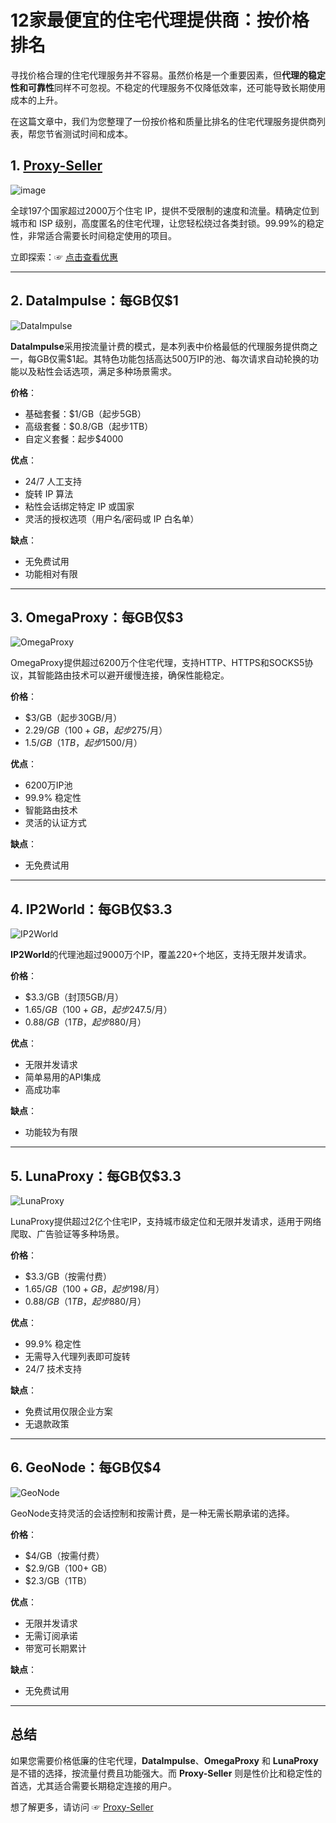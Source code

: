 # 12家最便宜的住宅代理提供商：按价格排名

寻找价格合理的住宅代理服务并不容易。虽然价格是一个重要因素，但**代理的稳定性和可靠性**同样不可忽视。不稳定的代理服务不仅降低效率，还可能导致长期使用成本的上升。

在这篇文章中，我们为您整理了一份按价格和质量比排名的住宅代理服务提供商列表，帮您节省测试时间和成本。

## 1. [Proxy-Seller](https://bit.ly/proxy-seller-coupon)

![image](https://github.com/user-attachments/assets/62784c12-ec51-42b2-b66c-d25b1b859476)

全球197个国家超过2000万个住宅 IP，提供不受限制的速度和流量。精确定位到城市和 ISP 级别，高度匿名的住宅代理，让您轻松绕过各类封锁。99.99%的稳定性，非常适合需要长时间稳定使用的项目。

立即探索：☞ [点击查看优惠](https://bit.ly/proxy-seller-coupon)  

---

## 2. **DataImpulse**：每GB仅$1

![DataImpulse](https://static.zenrows.com/content/medium_dataimpulse_dc90ad5d31.png)

**DataImpulse**采用按流量计费的模式，是本列表中价格最低的代理服务提供商之一，每GB仅需$1起。其特色功能包括高达500万IP的池、每次请求自动轮换的功能以及粘性会话选项，满足多种场景需求。

**价格**：
- 基础套餐：$1/GB（起步5GB）
- 高级套餐：$0.8/GB（起步1TB）
- 自定义套餐：起步$4000

**优点**：
- 24/7 人工支持
- 旋转 IP 算法
- 粘性会话绑定特定 IP 或国家
- 灵活的授权选项（用户名/密码或 IP 白名单）

**缺点**：
- 无免费试用
- 功能相对有限

---

## 3. **OmegaProxy**：每GB仅$3

![OmegaProxy](https://static.zenrows.com/content/medium_omegaproxy_ceab999941.png)

OmegaProxy提供超过6200万个住宅代理，支持HTTP、HTTPS和SOCKS5协议，其智能路由技术可以避开缓慢连接，确保性能稳定。

**价格**：
- $3/GB（起步30GB/月）
- $2.29/GB（100+ GB，起步$275/月）
- $1.5/GB（1TB，起步$1500/月）

**优点**：
- 6200万IP池
- 99.9% 稳定性
- 智能路由技术
- 灵活的认证方式

**缺点**：
- 无免费试用

---

## 4. **IP2World**：每GB仅$3.3

![IP2World](https://static.zenrows.com/content/medium_ip2world_homepage_a6092f7690.jpg)

**IP2World**的代理池超过9000万个IP，覆盖220+个地区，支持无限并发请求。

**价格**：
- $3.3/GB（封顶5GB/月）
- $1.65/GB（100+ GB，起步$247.5/月）
- $0.88/GB（1TB，起步$880/月）

**优点**：
- 无限并发请求
- 简单易用的API集成
- 高成功率

**缺点**：
- 功能较为有限

---

## 5. **LunaProxy**：每GB仅$3.3

![LunaProxy](https://static.zenrows.com/content/medium_luna_proxy_1b2c5ce127.png)

LunaProxy提供超过2亿个住宅IP，支持城市级定位和无限并发请求，适用于网络爬取、广告验证等多种场景。

**价格**：
- $3.3/GB（按需付费）
- $1.65/GB（100+ GB，起步$198/月）
- $0.88/GB（1TB，起步$880/月）

**优点**：
- 99.9% 稳定性
- 无需导入代理列表即可旋转
- 24/7 技术支持

**缺点**：
- 免费试用仅限企业方案
- 无退款政策

---

## 6. **GeoNode**：每GB仅$4

![GeoNode](https://static.zenrows.com/content/medium_geonode_homepage_19bbe74f63.png)

GeoNode支持灵活的会话控制和按需计费，是一种无需长期承诺的选择。

**价格**：
- $4/GB（按需付费）
- $2.9/GB（100+ GB）
- $2.3/GB（1TB）

**优点**：
- 无限并发请求
- 无需订阅承诺
- 带宽可长期累计

**缺点**：
- 无免费试用

---

## 总结

如果您需要价格低廉的住宅代理，**DataImpulse**、**OmegaProxy** 和 **LunaProxy** 是不错的选择，按流量付费且功能强大。而 **Proxy-Seller** 则是性价比和稳定性的首选，尤其适合需要长期稳定连接的用户。

想了解更多，请访问 ☞ [Proxy-Seller](https://bit.ly/proxy-seller-coupon)
